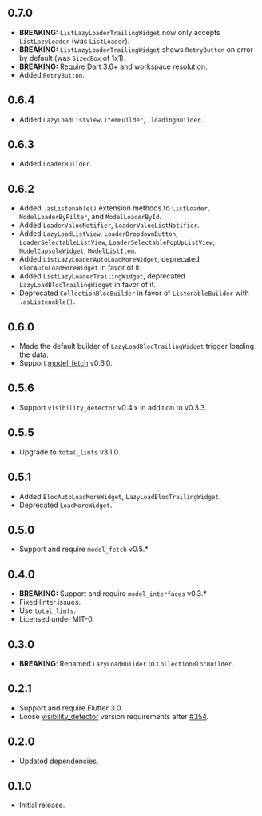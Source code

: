 ## 0.7.0

* **BREAKING:** `ListLazyLoaderTrailingWidget` now only accepts `ListLazyLoader` (was `ListLoader`).
* **BREAKING:** `ListLazyLoaderTrailingWidget` shows `RetryButton` on error by default (was `SizedBox` of 1x1).
* **BREAKING:** Require Dart 3.6+ and workspace resolution.
* Added `RetryButton`.

## 0.6.4

* Added `LazyLoadListView.itemBuilder`, `.loadingBuilder`.

## 0.6.3

* Added `LoaderBuilder`.

## 0.6.2

* Added `.asListenable()` extension methods to `ListLoader`, `ModelLoaderByFilter`, and `ModelLoaderById`.
* Added `LoaderValueNotifier`, `LoaderValueListNotifier`.
* Added `LazyLoadListView`, `LoaderDropdownButton`, `LoaderSelectableListView`,
  `LoaderSelectablePopUpListView`, `ModelCapsuleWidget`, `ModelListItem`.
* Added `ListLazyLoaderAutoLoadMoreWidget`, deprecated `BlocAutoLoadMoreWidget` in favor of it.
* Added `ListLazyLoaderTrailingWidget`, deprecated `LazyLoadBlocTrailingWidget` in favor of it.
* Deprecated `CollectionBlocBuilder` in favor of `ListenableBuilder` with `.asListenable()`.

## 0.6.0

* Made the default builder of `LazyLoadBlocTrailingWidget` trigger loading the data.
* Support [model_fetch](https://pub.dev/packages/model_fetch) v0.6.0.

## 0.5.6

* Support `visibility_detector` v0.4.x in addition to v0.3.3.

## 0.5.5

* Upgrade to `total_lints` v3.1.0.

## 0.5.1

* Added `BlocAutoLoadMoreWidget`, `LazyLoadBlocTrailingWidget`.
* Deprecated `LoadMoreWidget`.

## 0.5.0

* Support and require `model_fetch` v0.5.*

## 0.4.0

* **BREAKING:** Support and require `model_interfaces` v0.3.*
* Fixed linter issues.
* Use `total_lints`.
* Licensed under MIT-0.

## 0.3.0

* **BREAKING**: Renamed `LazyLoadBuilder` to `CollectionBlocBuilder`.

## 0.2.1

* Support and require Flutter 3.0.
* Loose [visibility_detector](https://pub.dev/packages/visibility_detector) version requirements after [#354](https://github.com/google/flutter.widgets/issues/354).

## 0.2.0

* Updated dependencies.

## 0.1.0

* Initial release.
